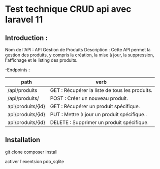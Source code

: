 # Test technique CRUD api avec laravel 11
## Introduction :
Nom de l'API : API Gestion de Produits
Description : Cette API permet la gestion des produits, y compris la création, la mise à jour, la suppression, l'affichage et le listing des produits.

-Endpoints :


| path | verb |
| ------ | ------ |
| /api/produits  | GET : Récupérer la liste de tous les produits. |
|/api/produits/ | POST : Créer un nouveau produit. |
| api/produits/{id} | GET : Récupérer un produit spécifique.  |
| api/produits/{id}| PUT : Mettre à jour un produit spécifique.. |
| api/produits/{id} |DELETE : Supprimer un produit spécifique.  |




## Installation

git clone 
composer install 

activer l'exentsion pdo_sqlite


